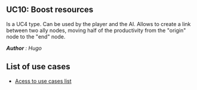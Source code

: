 ## UC10: Boost resources 

Is a UC4 type. Can be used by the player and the AI. 
Allows to create a link between two ally nodes, moving half of the productivity from the "origin" node to the "end" node.


***Author** : Hugo*
## List of use cases
* [Acess to use cases list][L]

[L]:../UserCase.md